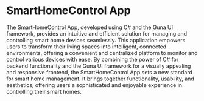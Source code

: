 # SmartHomeControl App
The SmartHomeControl App, developed using C# and the Guna UI framework, provides an intuitive and efficient solution for managing and controlling smart home devices seamlessly. This application empowers users to transform their living spaces into intelligent, connected environments, offering a convenient and centralized platform to monitor and control various devices with ease.
By combining the power of C# for backend functionality and the Guna UI framework for a visually appealing and responsive frontend, the SmartHomeControl App sets a new standard for smart home management. It brings together functionality, usability, and aesthetics, offering users a sophisticated and enjoyable experience in controlling their smart homes.
